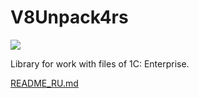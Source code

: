 # V8Unpack4rs

[![](https://img.shields.io/crates/v/v8unpack4rs.svg)](https://crates.io/crates/v8unpack4rs)

Library for work with files of 1C: Enterprise.

[README_RU.md](README_RU.md)
